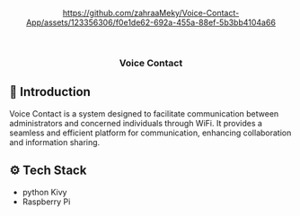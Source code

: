 <div align="center">


https://github.com/zahraaMeky/Voice-Contact-App/assets/123356306/f0e1de62-692a-455a-88ef-5b3bb4104a66


<br/>
  <h3 align="center">Voice Contact</h3>

</div>

<div align="left">
  
## <a name="introduction">🤖 Introduction</a>

Voice Contact is a system designed to facilitate communication between administrators and concerned individuals through WiFi. It provides a seamless and efficient platform for communication, enhancing collaboration and information sharing.

## <a name="tech-stack">⚙️ Tech Stack</a>

- python Kivy
- Raspberry Pi

</div>
